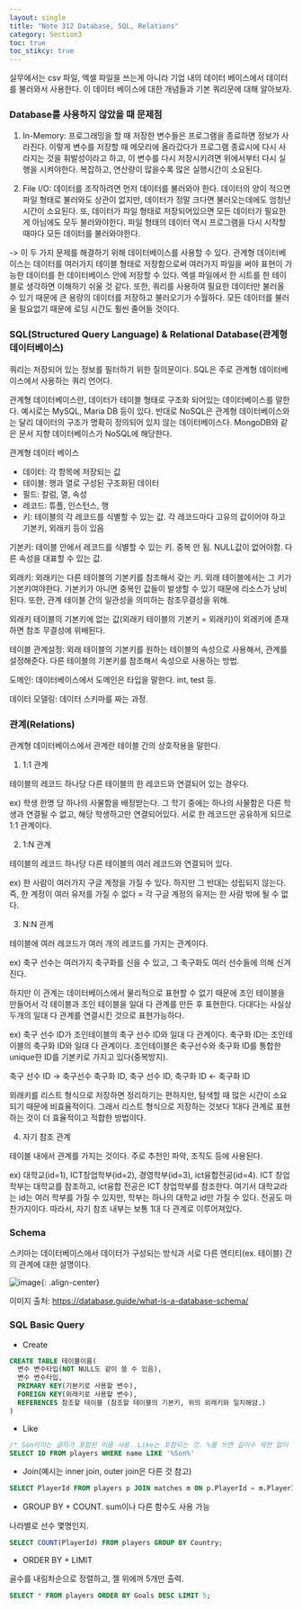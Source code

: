 ```yaml
---
layout: single
title: "Note 312 Database, SQL, Relations"
category: Section3
toc: true
toc_stikcy: true
---
```

실무에서는 csv 파일, 엑셀 파일을 쓰는게 아니라 기업 내의 데이터 베이스에서 데이터를 불러와서 사용한다. 이 데이터 베이스에 대한 개념들과 기본 쿼리문에 대해 알아보자.

### Database를 사용하지 않았을 때 문제점
1) In-Memory: 프로그래밍을 할 때 저장한 변수들은 프로그램을 종료하면 정보가 사라진다. 이렇게 변수를 저장할 때 메모리에 올라갔다가 프로그램 종료시에 다시 사라지는 것을 휘발성이라고
하고, 이 변수를 다시 저장시키려면 위에서부터 다시 실행을 시켜야한다. 복잡하고, 연산량이 많을수록 많은 실행시간이 소요된다.

2) File I/O: 데이터를 조작하려면 먼저 데이터를 불러와야 한다. 데이터의 양이 적으면 파일 형태로 불러와도 상관이 없지만, 데이터가 정말 크다면 불러오는데에도 엄청난 시간이 소요된다.
또, 데이터가 파일 형태로 저장되어있으면 모든 데이터가 필요한게 아님에도 모두 불러와야한다. 파일 형태의 데이터 역시 프로그램을 다시 시작할 때마다 모든 데이터를 불러와야한다.

-> 이 두 가지 문제를 해결하기 위해 데이터베이스를 사용할 수 있다. 관계형 데이터베이스는 데이터를 여러가지 테이블 형태로 저장함으로써
여러가지 파일을 써야 표현이 가능한 데이터를 한 데이터베이스 안에 저장할 수 있다. 엑셀 파일에서 한 시트를 한 테이블로 생각하면 이해하기 쉬울 것 같다. 또한, 쿼리를 사용하여
필요한 데이터만 불러올 수 있기 때문에 큰 용량의 데이터를 저장하고 불러오기가 수월하다. 모든 데이터를 불러올 필요없기 때문에 로딩 시간도 훨씬 줄어들 것이다.

### SQL(Structured Query Language) & Relational Database(관계형 데이터베이스)
쿼리는 저장되어 있는 정보를 필터하기 위한 질의문이다. SQL은 주로 관계형 데이터베이스에서 사용하는 쿼리 언어다.

관계형 데이터베이스란, 데이터가 테이블 형태로 구조화 되어있는 데이터베이스를 말한다. 예시로는 MySQL, Maria DB 등이 있다. 
반대로 NoSQL은 관계형 데이터베이스와는 달리 데이터의 구조가 명확히 정의되어 있지 않는 데이터베이스다. MongoDB와 같은 문서 지향 데이터베이스가 NoSQL에 해당한다.

관계형 데이터 베이스
- 데이터: 각 항목에 저장되는 값
- 테이블: 행과 열로 구성된 구조화된 데이터
- 필드: 칼럼, 열, 속성
- 레코드: 튜플, 인스턴스, 행
- 키: 테이블의 각 레코드를 식별할 수 있는 값. 각 레코드마다 고유의 값이어야 하고 기본키, 외래키 등이 있음

기본키: 테이블 안에서 레코드를 식별할 수 있는 키. 중복 안 됨. NULL값이 없어야함. 다른 속성을 대표할 수 있는 값.

외래키: 외래키는 다른 테이블의 기본키를 참조해서 갖는 키. 외래 테이블에서는 그 키가 기본키여야한다. 
기본키가 아니면 중복인 값들이 발생할 수 있기 때문에 리소스가 낭비된다. 또한, 관계 테이블 간의 일관성을 의미하는 참조무결성을 위해. 

외래키 테이블의 기본키에 없는 값(외래키 테이블의 기본키 = 외래키)이 외래키에 존재하면 참조 무결성에 위배된다.

테이블 관계설정: 외래 테이블의 기본키를 원하는 테이블의 속성으로 사용해서, 관계를 설정해준다. 다른 테이블의 기본키를 참조해서 속성으로 사용하는 방법.

도메인: 데이터베이스에서 도메인은 타입을 말한다. int, test 등.

데이터 모델링: 데이터 스키마를 짜는 과정.

### 관계(Relations)
관계형 데이터베이스에서 관계란 테이블 간의 상호작용을 말한다.

1) 1:1 관계

테이블의 레코드 하나당 다른 테이블의 한 레코드와 연결되어 있는 경우다.

ex) 학생 한명 당 하나의 사물함을 배정받는다. 그 학기 중에는 하나의 사물함은 다른 학생과 연결될 수 없고, 해당 학생하고만 연결되어있다. 서로 한 레코드만 공유하게 되므로
1:1 관계이다.

2) 1:N 관계

테이블의 레코드 하나당 다른 테이블의 여러 레코드와 연결되어 있다.

ex) 한 사람이 여러가지 구글 계정을 가질 수 있다. 하지만 그 반대는 성립되지 않는다. 즉, 한 계정이 여러 유저를 가질 수 없다 = 각 구글 계정의 유저는 한 사람 밖에 될 수 없다.

3) N:N 관계

테이블에 여러 레코드가 여러 개의 레코드를 가지는 관계이다. 

ex) 축구 선수는 여러가지 축구화를 신을 수 있고, 그 축구화도 여러 선수들에 의해 신겨진다.

하지만 이 관계는 데이터베이스에서 물리적으로 표현할 수 없기 때문에 조인 테이블을 만들어서 각 테이블과 조인 테이블을 일대 다 관계를 만든 후 표현한다. 다대다는 사실상
두개의 일대 다 관계를 연결시킨 것으로 표현가능하다.

ex) 축구 선수 ID가 조인테이블의 축구 선수 ID와 일대 다 관계이다. 축구화 ID는 조인테이블의 축구화 ID와 일대 다 관계이다. 조인테이블은 축구선수와 축구화 ID를 통합한 unique한
ID를 기본키로 가지고 있다(중복방지). 

축구 선수 ID -> 축구선수 축구화 ID, 축구 선수 ID, 축구화 ID <- 축구화 ID

외래키를 리스트 형식으로 저장하면 정리하기는 편하지만, 탐색할 때 많은 시간이 소요되기 때문에 비효율적이다. 그래서 리스트 형식으로 저장하는 것보다 1대다 관계로 표현하는 것이 
더 효율적이고 적합한 방법이다.

4) 자기 참조 관계

테이블 내에서 관계를 가지는 것이다. 주로 추천인 파악, 조직도 등에 사용된다.

ex) 대학교(id=1), ICT창업학부(id=2), 경영학부(id=3), ict융합전공(id=4). ICT 창업학부는 대학교를 참조하고, ict융합 전공은 ICT 창업학부를 참조한다.
여기서 대학교라는 id는 여러 학부를 가질 수 있지만, 학부는 하나의 대학교 id만 가질 수 있다. 전공도 마찬가지이다. 따라서, 자기 참조 내부는 보통 1대 다 관계로 이루어져있다. 

### Schema
스키마는 데이터베이스에서 데이터가 구성되는 방식과 서로 다른 엔티티(ex. 테이블) 간의 관계에 대한 설명이다.

![image](https://user-images.githubusercontent.com/97672187/160597352-67018841-5e1c-4d7a-822d-218386f4071b.png){: .align-center}

이미지 출처: https://database.guide/what-is-a-database-schema/

### SQL Basic Query
- Create

```sql
CREATE TABLE 테이블이름(
  변수 변수타입(NOT NULL도 같이 쓸 수 있음),
  변수 변수타입,
  PRIMARY KEY(기본키로 사용할 변수),
  FOREIGN KEY(외래키로 사용할 변수),
  REFERENCES 참조할 테이블 (참조할 테이블의 기본키, 위의 외래키와 일치해얌.)  
) 
```

- Like

```sql
/* Son이라는 글자가 포함된 이름 사용. Like는 포함되는 것. %를 쓰면 길이수 제한 없이 특정 단어 앞 혹은 뒤에 어느 문자가 와도됨 */
SELECT ID FROM players WHERE name LIKE '%Son%'
```
- Join(예시는 inner join, outer join은 다른 것 참고)

```sql
SELECT PlayerId FROM players p JOIN matches m ON p.PlayerId = m.PlayerId
```

- GROUP BY + COUNT. sum이나 다른 함수도 사용 가능

나라별로 선수 몇명인지.

```sql
SELECT COUNT(PlayerId) FROM players GROUP BY Country;
```

- ORDER BY + LIMIT

골수를 내림차순으로 정렬하고, 젤 위에꺼 5개만 출력.

```sql
SELECT * FROM players ORDER BY Goals DESC LIMIT 5;
```





